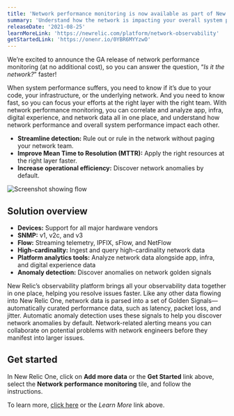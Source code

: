 ```yaml
---
title: 'Network performance monitoring is now available as part of New Relic One'
summary: 'Understand how the network is impacting your overall system performance'
releaseDate: '2021-08-25'
learnMoreLink: 'https://newrelic.com/platform/network-observability'
getStartedLink: 'https://onenr.io/0YBR6MYYzwO'
---
```

We’re excited to announce the GA release of network performance monitoring (at no additional cost), so you can answer the question, “_Is it the network?_” faster!

When system performance suffers, you need to know if it’s due to your code, your infrastructure, or the underlying network. And you need to know fast, so you can focus your efforts at the right layer with the right team. With network performance monitoring, you can correlate and analyze app, infra, digital experience, and network data all in one place, and understand how network performance and overall system performance impact each other.

* **Streamline detection:** Rule out or rule in the network without paging your network team.
* **Improve Mean Time to Resolution (MTTR):** Apply the right resources at the right layer faster.
* **Increase operational efficiency:** Discover network anomalies by default.

![Screenshot showing flow](src/images/flow-ui.jpg "Screenshot showing flow")

## Solution overview

* **Devices:** Support for all major hardware vendors
* **SNMP:** v1, v2c, and v3
* **Flow:** Streaming telemetry, IPFIX, sFlow, and NetFlow
* **High-cardinality:** Ingest and query high-cardinality network data
* **Platform analytics tools:** Analyze network data alongside app, infra, and digital experience data
* **Anomaly detection:** Discover anomalies on network golden signals

New Relic’s observability platform brings all your observability data together in one place, helping you resolve issues faster. Like any other data flowing into New Relic One, network data is parsed into a set of Golden Signals—automatically curated performance data, such as latency, packet loss, and jitter. Automatic anomaly detection uses these signals to help you discover network anomalies by default. Network-related alerting means you can collaborate on potential problems with network engineers before they manifest into larger issues.

## Get started
In New Relic One, click on **Add more data** or the **Get Started** link above, select the **Network performance monitoring** tile, and follow the instructions. 

To learn more, [click here](https://newrelic.com/platform/network-observability) or the *Learn More* link above. 